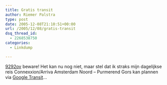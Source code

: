 ```yaml
---
title: Gratis transit
author: Riemer Palstra
type: post
date: 2005-12-08T21:10:51+00:00
url: /2005/12/08/gratis-transit
dsq_thread_id:
  - 2268538750
categories:
  - Linkdump

---
```

[9292ov][1] beware! Het kan nu nog niet, maar stel dat ik straks mijn dagelijkse reis Connexxion/Arriva Amsterdam Noord &#8211; Purmerend Gors kan plannen via [Google Transit][2]&#8230;

 [1]: http://www.9292ov.nl/
 [2]: http://www.google.com/transit